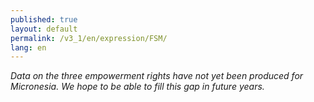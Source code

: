 ```yaml
---
published: true
layout: default
permalink: /v3_1/en/expression/FSM/
lang: en
---
```

_Data on the three empowerment rights have not yet been produced for Micronesia. We hope to be able to fill this gap in future years._
